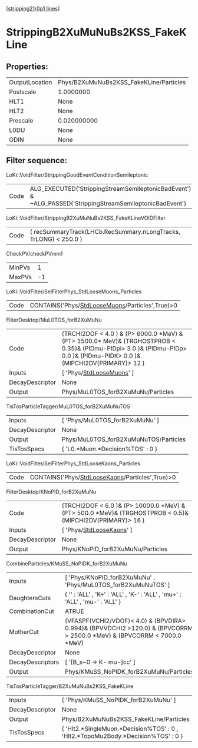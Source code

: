 [[stripping21r0p1 lines]](./stripping21r0p1-index)

# StrippingB2XuMuNuBs2KSS_FakeKLine

## Properties:

|                |                                         |
|----------------|-----------------------------------------|
| OutputLocation | Phys/B2XuMuNuBs2KSS_FakeKLine/Particles |
| Postscale      | 1.0000000                               |
| HLT1           | None                                    |
| HLT2           | None                                    |
| Prescale       | 0.020000000                             |
| L0DU           | None                                    |
| ODIN           | None                                    |

## Filter sequence:

LoKi::VoidFilter/StrippingGoodEventConditionSemileptonic

|      |                                                                                                          |
|------|----------------------------------------------------------------------------------------------------------|
| Code | ALG_EXECUTED('StrippingStreamSemileptonicBadEvent') & ~ALG_PASSED('StrippingStreamSemileptonicBadEvent') |

LoKi::VoidFilter/StrippingB2XuMuNuBs2KSS_FakeKLineVOIDFilter

|      |                                                                   |
|------|-------------------------------------------------------------------|
| Code | ( recSummaryTrack(LHCb.RecSummary.nLongTracks, TrLONG) \< 250.0 ) |

CheckPV/checkPVmin1

|        |     |
|--------|-----|
| MinPVs | 1   |
| MaxPVs | -1  |

LoKi::VoidFilter/SelFilterPhys_StdLooseMuons_Particles

|      |                                                                                                     |
|------|-----------------------------------------------------------------------------------------------------|
| Code | CONTAINS('Phys/[StdLooseMuons](./stripping21r0p1-commonparticles-stdloosemuons)/Particles',True)\>0 |

FilterDesktop/MuL0TOS_forB2XuMuNu

|                 |                                                                                                                                                                                   |
|-----------------|-----------------------------------------------------------------------------------------------------------------------------------------------------------------------------------|
| Code            | (TRCHI2DOF \< 4.0 ) & (P\> 6000.0 \*MeV) & (PT\> 1500.0\* MeV)& (TRGHOSTPROB \< 0.35)& (PIDmu-PIDpi\> 3.0 )& (PIDmu-PIDp\> 0.0 )& (PIDmu-PIDK\> 0.0 )& (MIPCHI2DV(PRIMARY)\> 12 ) |
| Inputs          | [ 'Phys/[StdLooseMuons](./stripping21r0p1-commonparticles-stdloosemuons)' ]                                                                                                     |
| DecayDescriptor | None                                                                                                                                                                              |
| Output          | Phys/MuL0TOS_forB2XuMuNu/Particles                                                                                                                                                |

TisTosParticleTagger/MuL0TOS_forB2XuMuNuTOS

|                 |                                       |
|-----------------|---------------------------------------|
| Inputs          | [ 'Phys/MuL0TOS_forB2XuMuNu' ]      |
| DecayDescriptor | None                                  |
| Output          | Phys/MuL0TOS_forB2XuMuNuTOS/Particles |
| TisTosSpecs     | { 'L0.\*Muon.\*Decision%TOS' : 0 }    |

LoKi::VoidFilter/SelFilterPhys_StdLooseKaons_Particles

|      |                                                                                                     |
|------|-----------------------------------------------------------------------------------------------------|
| Code | CONTAINS('Phys/[StdLooseKaons](./stripping21r0p1-commonparticles-stdloosekaons)/Particles',True)\>0 |

FilterDesktop/KNoPID_forB2XuMuNu

|                 |                                                                                                                 |
|-----------------|-----------------------------------------------------------------------------------------------------------------|
| Code            | (TRCHI2DOF \< 6.0 )& (P\> 10000.0 \*MeV) & (PT\> 500.0 \*MeV)& (TRGHOSTPROB \< 0.5)& (MIPCHI2DV(PRIMARY)\> 16 ) |
| Inputs          | [ 'Phys/[StdLooseKaons](./stripping21r0p1-commonparticles-stdloosekaons)' ]                                   |
| DecayDescriptor | None                                                                                                            |
| Output          | Phys/KNoPID_forB2XuMuNu/Particles                                                                               |

CombineParticles/KMuSS_NoPIDK_forB2XuMuNu

|                  |                                                                                                                               |
|------------------|-------------------------------------------------------------------------------------------------------------------------------|
| Inputs           | [ 'Phys/KNoPID_forB2XuMuNu' , 'Phys/MuL0TOS_forB2XuMuNuTOS' ]                                                               |
| DaughtersCuts    | { '' : 'ALL' , 'K+' : 'ALL' , 'K-' : 'ALL' , 'mu+' : 'ALL' , 'mu-' : 'ALL' }                                                  |
| CombinationCut   | ATRUE                                                                                                                         |
| MotherCut        | (VFASPF(VCHI2/VDOF)\< 4.0) & (BPVDIRA\> 0.994)& (BPVVDCHI2 \>120.0) & (BPVCORRM \> 2500.0 \*MeV) & (BPVCORRM \< 7000.0 \*MeV) |
| DecayDescriptor  | None                                                                                                                          |
| DecayDescriptors | [ '[B_s~0 -\> K- mu-]cc' ]                                                                                                |
| Output           | Phys/KMuSS_NoPIDK_forB2XuMuNu/Particles                                                                                       |

TisTosParticleTagger/B2XuMuNuBs2KSS_FakeKLine

|                 |                                                                                      |
|-----------------|--------------------------------------------------------------------------------------|
| Inputs          | [ 'Phys/KMuSS_NoPIDK_forB2XuMuNu' ]                                                |
| DecayDescriptor | None                                                                                 |
| Output          | Phys/B2XuMuNuBs2KSS_FakeKLine/Particles                                              |
| TisTosSpecs     | { 'Hlt2.\*SingleMuon.\*Decision%TOS' : 0 , 'Hlt2.\*TopoMu2Body.\*Decision%TOS' : 0 } |

